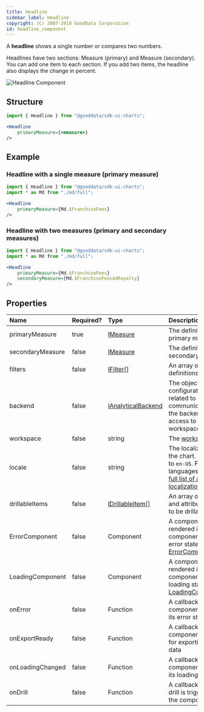 ```yaml
---
title: Headline
sidebar_label: Headline
copyright: (C) 2007-2018 GoodData Corporation
id: headline_component
---
```


A **headline** shows a single number or compares two numbers.

Headlines have two sections: Measure (primary) and Measure (secondary). You can add one item to each section. If you add two items, the headline also displays the change in percent.

![Headline Component](assets/headline.png "Headline Component")

## Structure

```jsx
import { Headline } from "@gooddata/sdk-ui-charts";

<Headline
    primaryMeasure={<measure>}
/>
```

## Example

### Headline with a single measure (primary measure)

```jsx
import { Headline } from "@gooddata/sdk-ui-charts";
import * as Md from "./md/full";

<Headline
    primaryMeasure={Md.$FranchiseFees}
/>
```

### Headline with two measures (primary and secondary measures)

```jsx
import { Headline } from "@gooddata/sdk-ui-charts";
import * as Md from "./md/full";

<Headline
    primaryMeasure={Md.$FranchiseFees}
    secondaryMeasure={Md.$FranchiseFeesAdRoyalty}
/>
```

## Properties

| Name | Required? | Type | Description |
| :--- | :--- | :--- | :--- |
| primaryMeasure | true | [IMeasure](50_custom__execution.md#measure) | The definition of the primary measure |
| secondaryMeasure | false | [IMeasure](50_custom__execution.md#measure) | The definition of the secondary measure |
| filters | false | [IFilter[]](30_tips__filter_visual_components.md) | An array of filter definitions |
| backend | false | [IAnalyticalBackend](https://sdk.gooddata.com/gooddata-ui-apidocs/docs/sdk-backend-spi.ianalyticalbackend.html) | The object with the configuration related to communication with the backend and access to analytical workspaces |
| workspace | false | string | The [workspace](02_start__execution_model.md#where-do-measures-and-attributes-come-from) ID |
| locale | false | string | The localization of the chart. Defaults to `en-US`. For other languages, see the [full list of available localizations](https://github.com/gooddata/gooddata-ui-sdk/blob/master/libs/sdk-ui/src/base/localization/Locale.ts). |
| drillableItems | false | [IDrillableItem[]](15_props__drillable_item.md) | An array of points and attribute values to be drillable |
| ErrorComponent | false | Component | A component to be rendered if this component is in error state (see [ErrorComponent](15_props__error_component.md)) |
| LoadingComponent | false | Component | A component to be rendered if this component is in loading state (see [LoadingComponent](15_props__loading_component.md)) |
| onError | false | Function | A callback when the component updates its error state |
| onExportReady | false | Function | A callback when the component is ready for exporting its data |
| onLoadingChanged | false | Function | A callback when the component updates its loading state |
| onDrill | false | Function | A callback when a drill is triggered on the component |

